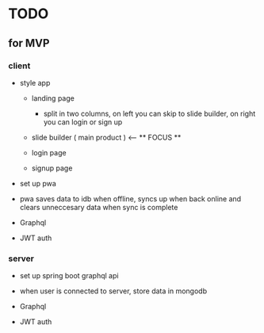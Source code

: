 # TODO

## for MVP

### client

- style app

  - landing page
    - split in two columns, on left you can skip to slide builder, on right you can login or sign up

  - slide builder ( main product ) <-- ** FOCUS **

  - login page

  - signup page

  

- set up pwa

- pwa saves data to idb when offline, syncs up when back online and clears unneccesary data when sync is complete

- Graphql

- JWT auth

### server

- set up spring boot graphql api

- when user is connected to server, store data in mongodb

- Graphql

- JWT auth
